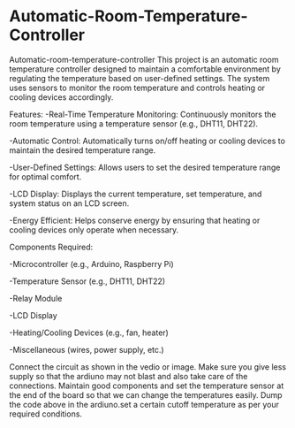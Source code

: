 # Automatic-Room-Temperature-Controller
Automatic-room-temperature-controller
This project is an automatic room temperature controller designed to maintain a comfortable environment by regulating the temperature based on user-defined settings. The system uses sensors to monitor the room temperature and controls heating or cooling devices accordingly.

Features: -Real-Time Temperature Monitoring: Continuously monitors the room temperature using a temperature sensor (e.g., DHT11, DHT22).

-Automatic Control: Automatically turns on/off heating or cooling devices to maintain the desired temperature range.

-User-Defined Settings: Allows users to set the desired temperature range for optimal comfort.

-LCD Display: Displays the current temperature, set temperature, and system status on an LCD screen.

-Energy Efficient: Helps conserve energy by ensuring that heating or cooling devices only operate when necessary.

Components Required:

-Microcontroller (e.g., Arduino, Raspberry Pi)

-Temperature Sensor (e.g., DHT11, DHT22)

-Relay Module

-LCD Display

-Heating/Cooling Devices (e.g., fan, heater)

-Miscellaneous (wires, power supply, etc.)

Connect the circuit as shown in the vedio or image. Make sure you give less supply so that the ardiuno may not blast and also take care of the connections. Maintain good components and set the temperature sensor at the end of the board so that we can change the temperatures easily. Dump the code above in the ardiuno.set a certain cutoff temperature as per your required conditions.
